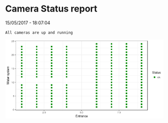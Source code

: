 Camera Status report
================
15/05/2017 - 18:07:04

    All cameras are up and running

![](camreport_files/figure-markdown_github/unnamed-chunk-2-1.png)
